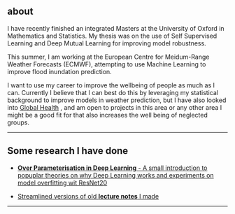 ## about
I have recently finished an integrated Masters at the University of Oxford in Mathematics and Statistics. My thesis was on the use of Self Supervised Learning and Deep Mutual Learning for improving model robustness. 

This summer, I am working at the European Centre for Meidum-Range Weather Forecasts (ECMWF), attempting to use Machine Learning to improve flood inundation prediction.

I want to use my career to improve the wellbeing of people as much as I can. Currently I believe that I can best do this by leveraging my statistical background to improve models in weather prediction, but I have also looked into [Global Health](https://walker.reading.ac.uk/karan-ruparell-visiting-the-walker-institute/) , and am open to projects in this area or any other area I might be a good fit for that also increases the well being of neglected groups. 

---

## Some research I have done

- [**Over Parameterisation in Deep Learning** - A small introduction to popuplar theories on why Deep Learning works and experiments on model overfitting wit ResNet20](https://karrups.github.io/docs/OverParameterisation.pdf) <br>

- [Streamlined versions of old **lecture notes** I made](https://karrups.github.io/lecture_notes.html)


<!---
- [a mini report on **Onchocerciasis** - the models used the needs of them](https://amanda-matthes.github.io/space_debris.html) <br>
- [my **MSc thesis** about Self Supervised Learning and Deep Mutual Learning in compute constrained environments](https://amanda-matthes.github.io/exploiting_instruction_level_parallelism.html)
- [An essay on the inclusion of India and Japan in the international congress of mathematicians, in the early 20th century](https://amanda-matthes.github.io/lecture_notes.html)
 -->

---

<!--  ## updates

| Date          |News                                                                               |
|---------------|-----------------------------------------------------------------------------------|
| 03/2023       | attending EAGx Cambridge              |
| 02/2023       | the Journal of Open Hardware published [our hardware paper on SnapperGPS](https://openhardware.metajnl.com/articles/10.5334/joh.48) |
 -->
